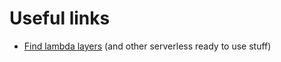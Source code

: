# Useful links

- [Find lambda layers](https://serverlessrepo.aws.amazon.com/applications) (and other serverless ready to use stuff)

